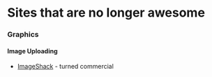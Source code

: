 
# Sites that are no longer awesome

### Graphics

#### Image Uploading
* [ImageShack](https://imageshack.com) - turned commercial



